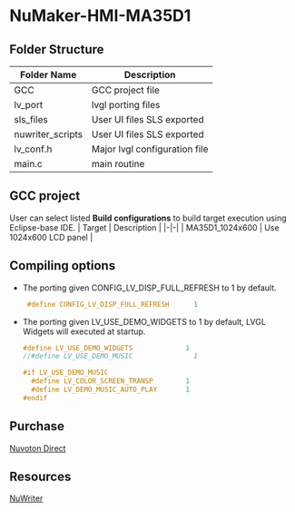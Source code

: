 # **NuMaker-HMI-MA35D1**

## **Folder Structure**

| Folder Name | Description |
|-|-|
| GCC | GCC project file |
| lv_port | lvgl porting files |
| sls_files | User UI files SLS exported |
| nuwriter_scripts | User UI files SLS exported |
| lv_conf.h | Major lvgl configuration file |
| main.c | main routine |

## **GCC project**

User can select listed **Build configurations** to build target execution using Eclipse-base IDE.
| Target | Description |
|-|-|
| MA35D1_1024x600 | Use 1024x600 LCD panel |

## **Compiling options**

- The porting given CONFIG_LV_DISP_FULL_REFRESH to 1 by default.

  ```c
   #define CONFIG_LV_DISP_FULL_REFRESH      1
  ```

- The porting given LV_USE_DEMO_WIDGETS to 1 by default, LVGL Widgets will executed at startup.

  ```c
  #define LV_USE_DEMO_WIDGETS             1
  //#define LV_USE_DEMO_MUSIC               1

  #if LV_USE_DEMO_MUSIC
    #define LV_COLOR_SCREEN_TRANSP        1
    #define LV_DEMO_MUSIC_AUTO_PLAY       1
  #endif
  ```

## **Purchase**

[Nuvoton Direct](https://direct.nuvoton.com/en/numaker-hmi-ma35d1-s1)

## **Resources**

[NuWriter](https://github.com/OpenNuvoton/MA35D1_NuWriter)
